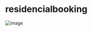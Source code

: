 # residencialbooking
![image](https://github.com/user-attachments/assets/c98a114f-836c-4f3a-80de-d867b98f084a)
